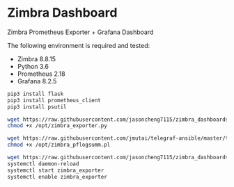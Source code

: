 # Zimbra Dashboard

Zimbra Prometheus Exporter + Grafana Dashboard

The following environment is required and tested:
* Zimbra 8.8.15 
* Python 3.6
* Prometheus 2.18
* Grafana 8.2.5

```bash
pip3 install flask
pip3 install prometheus_client
pip3 install psutil

wget https://raw.githubusercontent.com/jasoncheng7115/zimbra_dashboards/main/zimbra_exporter.py -O /opt/zimbra_exporter.py
chmod +x /opt/zimbra_exporter.py

wget https://raw.githubusercontent.com/jmutai/telegraf-ansible/master/templates/zimbra_pflogsumm.pl.j2 -O /opt/zimbra_pflogsumm.pl
chmod +x /opt/zimbra_pflogsumm.pl

wget https://raw.githubusercontent.com/jasoncheng7115/zimbra_dashboards/main/zimbra_exporter.service -O /etc/systemd/system/zimbra_exporter.service
systemctl daemon-reload
systemctl start zimbra_exporter
systemctl enable zimbra_exporter

```


